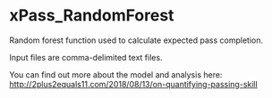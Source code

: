 # xPass_RandomForest
Random forest function used to calculate expected pass completion. 

Input files are comma-delimited text files.

You can find out more about the model and analysis here: http://2plus2equals11.com/2018/08/13/on-quantifying-passing-skill
